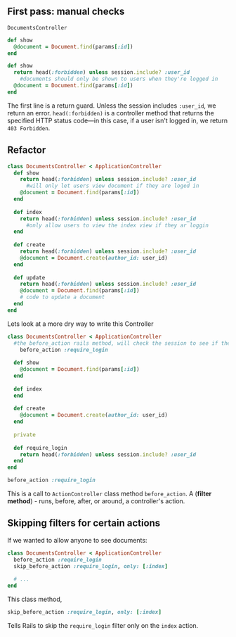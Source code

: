 ## First pass: manual checks

`DocumentsController`

```ruby
def show
  @document = Document.find(params[:id])
end
```

```ruby
def show
  return head(:forbidden) unless session.include? :user_id
    #documents should only be shown to users when they're logged in
  @document = Document.find(params[:id])
end
```

The first line is a return guard. Unless the session includes `:user_id`, we return an error. `head(:forbidden)` is a controller method that returns the specified HTTP status code—in this case, if a user isn't logged in, we return `403 Forbidden`.

## Refactor

```ruby
class DocumentsController < ApplicationController
  def show
    return head(:forbidden) unless session.include? :user_id
      #will only let users view document if they are loged in
    @document = Document.find(params[:id])
  end
 
  def index
    return head(:forbidden) unless session.include? :user_id
      #only allow users to view the index view if they ar loggin
  end
 
  def create
    return head(:forbidden) unless session.include? :user_id
    @document = Document.create(author_id: user_id)
  end
 
  def update
    return head(:forbidden) unless session.include? :user_id
    @document = Document.find(params[:id])
    # code to update a document
  end
end
```

Lets look at a more dry way to write this Controller

```ruby
class DocumentsController < ApplicationController
  #the before_action rails method, will check the session to see if the user_id matches the current_user before every action.
    before_action :require_login
    
  def show
    @document = Document.find(params[:id])
  end
 
  def index
  end
 
  def create
    @document = Document.create(author_id: user_id)
  end
 
  private
 
  def require_login
    return head(:forbidden) unless session.include? :user_id
  end
end
```

```ruby
before_action :require_login
```

This is a call to `ActionController` class method `before_action`. A (**filter method**) - runs, before, after, or around, a controller's action.

## Skipping filters for certain actions

If we wanted to allow anyone to see documents:

```ruby
class DocumentsController < ApplicationController
  before_action :require_login
  skip_before_action :require_login, only: [:index]
 
  # ...
end
```

This class method,

```ruby
skip_before_action :require_login, only: [:index]
```

Tells Rails to skip the `require_login` filter only on the `index` action.